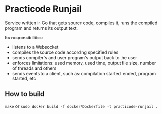 # Practicode Runjail
Service written in Go that gets source code, compiles it, runs the compiled program and returns its output text.

Its responsibilities:
- listens to a Websocket
- compiles the source code according specified rules
- sends compiler's and user program's output back to the user
- enforces limitations: used memory, used time, output file size, number of threads and others
- sends events to a client, such as: compilation started, ended, program started, etc

## How to build
`make` or `sudo docker build -f docker/Dockerfile -t practicode-runjail .`
